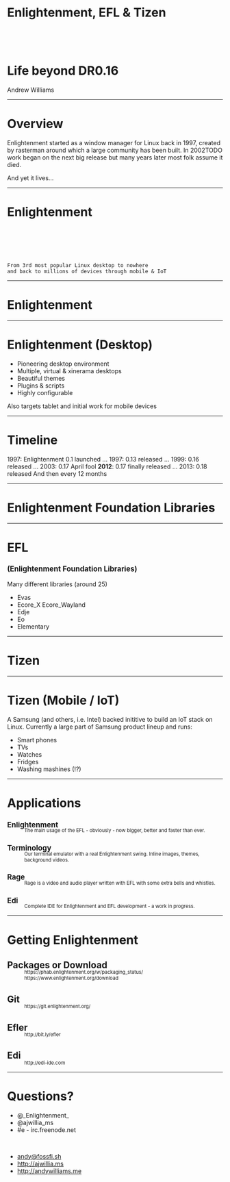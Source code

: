 <!-- $theme: gaia -->

<style>
   h3 {
     font-size: 120% !important;
   }
   p.smaller {
    font-size: 80% !important;
    margin-top: -15pt;
    margin-bottom: 10pt;
    margin-left: 30pt;
  }
</style>

<!-- template: invert -->

# Enlightenment, EFL & Tizen <br /><br /><br /><br /> Life beyond DR0.16

Andrew Williams

---

<!-- template: default -->

# Overview 

Enlightenment started as a window manager for Linux back in 1997, created by rasterman around which a large community has been built. In 2002TODO work began on the next big release but many years later most folk assume it died. 

And yet it lives...

---

# Enlightenment

<br />
<br />
<br />
<br />

    From 3rd most popular Linux desktop to nowhere
    and back to millions of devices through mobile & IoT

---

<!-- template: invert -->

# Enlightenment

---

<!-- template: default -->

# Enlightenment (Desktop)


* Pioneering desktop environment
* Multiple, virtual & xinerama desktops
* Beautiful themes
* Plugins & scripts
* Highly configurable

Also targets tablet and initial work for mobile devices

---

# Timeline

1997: Enlightenment 0.1 launched
...
1997: 0.13 released
...
1999: 0.16 released
...
2003: 0.17 April fool
**2012**:  0.17 finally released
...
2013: 0.18 released
And then every 12 months

---

<!-- template: invert -->

# Enlightenment Foundation Libraries

---

# EFL

<!-- template: default -->

### (Enlightenment Foundation Libraries)

Many different libraries (around 25)

* Evas
* Ecore\_X Ecore\_Wayland
* Edje
* Eo
* Elementary

---

<!-- template: invert -->

# Tizen

---

<!-- template: default -->

# Tizen (Mobile / IoT)

A Samsung (and others, i.e. Intel) backed inititive to build an IoT stack on Linux. Currently a large part of Samsung product lineup and runs:

* Smart phones
* TVs
* Watches
* Fridges
* Washing mashines (!?)


---

<!-- template: normal -->

# Applications

### Enlightenment
<p class="smaller">
The main usage of the EFL - obviously - now bigger, better and faster than ever.
</p>

### Terminology
<p class="smaller">
Our terminal emulator with a real Enlightenment swing. Inline images, themes, background videos.
</p>

### Rage
<p class="smaller">
Rage is a video and audio player written with EFL with some extra bells and whistles.
</p>

### Edi
<p class="smaller">
Complete IDE for Enlightenment and EFL development - a work in progress.
</p>

---

# Getting Enlightenment

## Packages or Download

<p class="smaller">
https://phab.enlightenment.org/w/packaging_status/
https://www.enlightenment.org/download
</p>

## Git

<p class="smaller">
https://git.enlightenment.org/
</p>

## Efler

<p class="smaller">
http://bit.ly/efler
</p>

## Edi

<p class="smaller">
http://edi-ide.com
</p>

---

# Questions?

* @\_Enlightenment\_
* @ajwillia_ms
* #e - irc.freenode.net

<br />

* andy@fossfi.sh
* http://ajwillia.ms
* http://andywilliams.me
